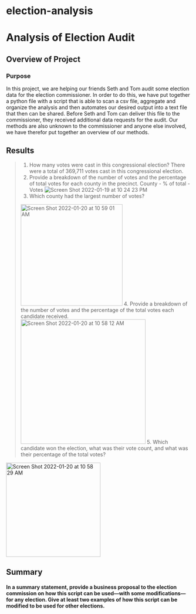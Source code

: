 # election-analysis

# **Analysis of Election Audit**

## **Overview of Project**

### Purpose
In this project, we are helping our friends Seth and Tom audit some election data for the election commissioner. In order to do this, we have put together a python file with a script that is able to scan a csv file, aggregate and organize the analysis and then automates our desired output into a text file that then can be shared.
Before Seth and Tom can deliver this file to the commissioner, they received additional data requests for the audit. Our methods are also unknown to the commissioner and anyone else involved, we have therefor put together an overview of our methods.


## **Results**

> 1. How many votes were cast in this congressional election?
There were a total of 369,711 votes cast in this congressional election.
> 2. Provide a breakdown of the number of votes and the percentage of total votes for each county in the precinct.
County - % of total - Votes
![Screen Shot 2022-01-19 at 10 24 23 PM](https://user-images.githubusercontent.com/95602006/150273161-f6f563e6-e0f7-4ef7-b7b7-99ade7154ad8.png)
> 3. Which county had the largest number of votes?
> <img width="277" alt="Screen Shot 2022-01-20 at 10 59 01 AM" src="https://user-images.githubusercontent.com/95602006/150385809-05bae2ad-5dcc-4bcd-953a-c655bcba453e.png">
> 4. Provide a breakdown of the number of votes and the percentage of the total votes each candidate received.
> <img width="340" alt="Screen Shot 2022-01-20 at 10 58 12 AM" src="https://user-images.githubusercontent.com/95602006/150385680-38d3cda4-2049-4961-80ed-eef086cc2ad0.png">
> 5. Which candidate won the election, what was their vote count, and what was their percentage of the total votes?
<img width="257" alt="Screen Shot 2022-01-20 at 10 58 29 AM" src="https://user-images.githubusercontent.com/95602006/150385724-ce842b9d-1e4e-41be-ab1c-e90fde935526.png">


## **Summary**

#### In a summary statement, provide a business proposal to the election commission on how this script can be used—with some modifications—for any election. Give at least two examples of how this script can be modified to be used for other elections.




